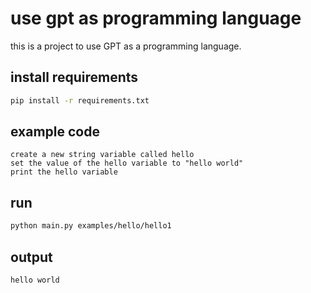 # use gpt as programming language

this is a project to use GPT as a programming language.

## install requirements
```bash
pip install -r requirements.txt
```

## example code
```
create a new string variable called hello
set the value of the hello variable to "hello world"
print the hello variable
```

## run
```bash
python main.py examples/hello/hello1
```

## output
```
hello world
```
